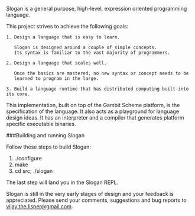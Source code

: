 Slogan is a general purpose, high-level, expression oriented programming language.

This project strives to achieve the following goals:

    1. Design a language that is easy to learn. 

       Slogan is designed around a couple of simple concepts.
       Its syntax is familiar to the vast majority of programmers.

    2. Design a language that scales well. 

       Once the basics are mastered, no new syntax or concept needs to be 
       learned to program in the large.

    3. Build a language runtime that has distributed computing built-into its core.

This implementation, built on top of the Gambit Scheme platform, is the specification of the language.
It also acts as a playground for language design ideas. 
It has an interpreter and a compiler that generates platform specific executable binaries.

###Building and running Slogan

Follow these steps to build Slogan:

  1. ./configure
  2. make
  3. cd src; ./slogan

The last step will land you in the Slogan REPL.

Slogan is still in the very early stages of design and your feedback is appreciated.
Please send your comments, suggestions and bug reports to vijay.the.lisper@gmail.com.